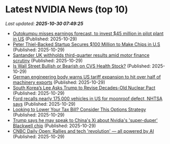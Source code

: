 # Latest NVIDIA News (top 10)
_Last updated: **2025-10-30 07:49:25**_

- [Outokumpu misses earnings forecast, to invest $45 million in pilot plant in US](https://biztoc.com/x/34526b99f3e605af) (Published: 2025-10-29)
- [Peter Thiel-Backed Startup Secures $100 Million to Make Chips in U.S](https://biztoc.com/x/d1a22ed5b0e5befb) (Published: 2025-10-29)
- [Santander UK withholds third-quarter results amid motor finance scrutiny](https://biztoc.com/x/26bd761767d80ad2) (Published: 2025-10-29)
- [Is Wall Street Bullish or Bearish on CVS Health Stock?](https://biztoc.com/x/7f2335dda1efded5) (Published: 2025-10-29)
- [German engineering body warns US tariff expansion to hit over half of machinery exports](https://biztoc.com/x/51adf66ded9bc551) (Published: 2025-10-29)
- [South Korea’s Lee Asks Trump to Revise Decades-Old Nuclear Pact](https://biztoc.com/x/e3c85f363438735d) (Published: 2025-10-29)
- [Ford recalls nearly 175,000 vehicles in US for moonroof defect, NHTSA says](https://biztoc.com/x/9986419364e67691) (Published: 2025-10-29)
- [Looking to Lower Your Tax Bill? Consider This Options Strategy](https://biztoc.com/x/92e9f2aedf498e07) (Published: 2025-10-29)
- [Trump says he may speak to China's Xi about Nvidia's 'super-duper' Blackwell chip](https://www.yahoo.com/news/articles/trump-says-may-speak-chinas-073432698.html) (Published: 2025-10-29)
- [CNBC Daily Open: Rallies and tech 'revolution' — all powered by AI](https://www.cnbc.com/2025/10/29/cnbc-daily-open-rallies-and-tech-revolution-all-powered-by-ai.html) (Published: 2025-10-29)
